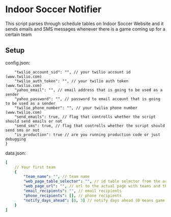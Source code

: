 # Indoor Soccer Notifier
This script parses through schedule tables on Indoor Soccer Website and it sends emails and SMS messages whenever there is a game coming up for a certain team

## Setup

config.json:
```yaml{
    "twilio_account_sid": "", // your twilio account id (www.twilio.com)
    "twilio_auth_token": "", // your twilio auth token (www.twilio.com)
    "yahoo_email": "", // email address that is going to be used as a sender
    "yahoo_password": "", // password to email account that is going to be used as a sender
    "twilio_phone_number": "", // your twilio phone number (www.twilio.com)
    "send_emails": true, // flag that controlls whether the script should send emails or not
    "send_sms": true, // flag that controlls whether the script should send sms or not
    "is_production": true // are you running production code or just debugging
}
```

data.json:
```yaml
[
    // Your first team
    {
        "team_name": "", // team name
        "web_page_table_selector": "", // id table selector from the actual indoor soccer page (second table on the page, contains Schedule word)
        "web_page_url": "", // url to the actual page with teams and their schedule
        "email_recipients": "", // email recipients
        "phone_recipients": [], // phone recipients
        "notify_days_ahead": [0, 3] // notify days ahead (0 means game day - notify on game day)
    }
]
```